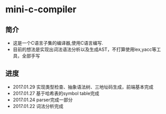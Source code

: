 # mini-c-compiler

## 简介
* 这是一个C语言子集的编译器,使用C语言编写.
* 目前的想法是实现出词法语法分析以及生成AST，不打算使用lex,yacc等工具，全部手写

## 进度
* 2017.01.29 实现类型检查、抽象语法树、三地址码生成，前端基本完成
* 2017.01.27 基于哈希表的symbol table完成
* 2017.01.24 parser完成一部分
* 2017.01.22 词法分析完成

